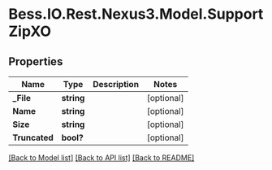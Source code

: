 # Bess.IO.Rest.Nexus3.Model.SupportZipXO
## Properties

Name | Type | Description | Notes
------------ | ------------- | ------------- | -------------
**_File** | **string** |  | [optional] 
**Name** | **string** |  | [optional] 
**Size** | **string** |  | [optional] 
**Truncated** | **bool?** |  | [optional] 

[[Back to Model list]](../README.md#documentation-for-models) [[Back to API list]](../README.md#documentation-for-api-endpoints) [[Back to README]](../README.md)

